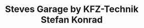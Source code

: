 ---
title: "Steves Garage by KFZ-Technik Stefan Konrad"
url: /kalsdorf-bei-graz/steves-garage-by-kfz-technik-stefan-konrad/
shop: Autowerkstatt
---